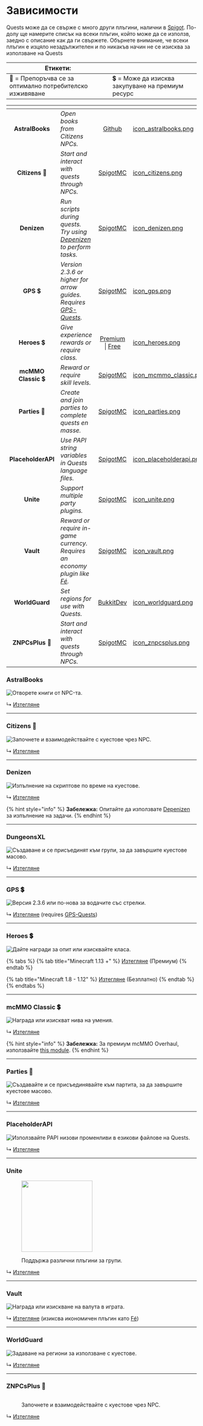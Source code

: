 # Зависимости

Quests може да се свърже с много други плъгини, налични в [Spigot](https://www.spigotmc.org/). По-долу ще намерите списък на всеки плъгин, който може да се използв, заедно с описание как да ги свържете. Обърнете внимание, че всеки плъгин е изцяло незадължителен и по никакъв начин не се изисква за използване на Quests

| Етикети:                                                 |                                                   |
| -------------------------------------------------------- | ------------------------------------------------- |
| 🌟 = Препоръчва се за оптимално потребителско изживяване | 💲 = Може да изисква закупуване на премиум ресурс |

<table data-view="cards"><thead><tr><th align="center"></th><th></th><th align="center"></th><th data-hidden data-card-cover data-type="files"></th></tr></thead><tbody><tr><td align="center"><strong>AstralBooks</strong></td><td><em>Open books from Citizens NPCs.</em></td><td align="center"><a href="https://github.com/NicoNekoDev/AstralBooks">Github</a></td><td><a href="../.gitbook/assets/icon_astralbooks.png">icon_astralbooks.png</a></td></tr><tr><td align="center"><strong>Citizens</strong> 🌟</td><td><em>Start and interact with quests through NPCs.</em></td><td align="center"><a href="https://www.spigotmc.org/resources/citizens.13811/">SpigotMC</a></td><td><a href="../.gitbook/assets/icon_citizens.png">icon_citizens.png</a></td></tr><tr><td align="center"><strong>Denizen</strong></td><td><em>Run scripts during quests. Try using</em> <a href="https://github.com/DenizenScript/Depenizen"><em>Depenizen</em></a> <em>to perform tasks.</em></td><td align="center"><a href="https://www.spigotmc.org/resources/denizen.21039/">SpigotMC</a></td><td><a href="../.gitbook/assets/icon_denizen.png">icon_denizen.png</a></td></tr><tr><td align="center"><strong>GPS</strong> 💲</td><td><em>Version 2.3.6 or higher for arrow guides. Requires</em> <a href="https://www.spigotmc.org/resources/gps-quests.67835/"><em>GPS-Quests</em></a><em>.</em></td><td align="center"><a href="https://www.spigotmc.org/resources/gps-1-9-1-13-2-the-first-ever-minecraft-global-positioning-system.53672/">SpigotMC</a></td><td><a href="../.gitbook/assets/icon_gps.png">icon_gps.png</a></td></tr><tr><td align="center"><strong>Heroes</strong> 💲</td><td><em>Give experience rewards or require class.</em></td><td align="center"><a href="https://www.spigotmc.org/resources/%E2%9A%94-heroes-premium-%E2%9A%94.24734/">Premium</a> | <a href="https://www.spigotmc.org/resources/heroes-legacy.305/">Free</a></td><td><a href="../.gitbook/assets/icon_heroes.png">icon_heroes.png</a></td></tr><tr><td align="center"><strong>mcMMO Classic</strong> 💲</td><td><em>Reward or require skill levels.</em></td><td align="center"><a href="https://www.spigotmc.org/resources/official-mcmmo-classic.2445/">SpigotMC</a></td><td><a href="../.gitbook/assets/icon_mcmmo_classic.png">icon_mcmmo_classic.png</a></td></tr><tr><td align="center"><strong>Parties</strong> 🌟</td><td><em>Create and join parties to complete quests en masse.</em></td><td align="center"><a href="https://www.spigotmc.org/resources/parties-an-advanced-parties-manager.3709/">SpigotMC</a></td><td><a href="../.gitbook/assets/icon_parties.png">icon_parties.png</a></td></tr><tr><td align="center"><strong>PlaceholderAPI</strong></td><td><em>Use PAPI string variables in Quests language files.</em></td><td align="center"><a href="https://www.spigotmc.org/resources/placeholderapi.6245/">SpigotMC</a></td><td><a href="../.gitbook/assets/icon_placeholderapi.png">icon_placeholderapi.png</a></td></tr><tr><td align="center"><strong>Unite</strong></td><td><em>Support multiple party plugins.</em></td><td align="center"><a href="https://www.spigotmc.org/resources/unite.95217/">SpigotMC</a></td><td><a href="../.gitbook/assets/icon_unite.png">icon_unite.png</a></td></tr><tr><td align="center"><strong>Vault</strong></td><td><em>Reward or require in-game currency. Requires an economy plugin like</em> <a href="https://www.spigotmc.org/resources/fe.723/"><em>Fé</em></a><em>.</em></td><td align="center"><a href="https://www.spigotmc.org/resources/vault.34315/">SpigotMC</a></td><td><a href="../.gitbook/assets/icon_vault.png">icon_vault.png</a></td></tr><tr><td align="center"><strong>WorldGuard</strong></td><td><em>Set regions for use with Quests.</em></td><td align="center"><a href="https://dev.bukkit.org/projects/worldguard">BukkitDev</a></td><td><a href="../.gitbook/assets/icon_worldguard.png">icon_worldguard.png</a></td></tr><tr><td align="center"><strong>ZNPCsPlus</strong> 🌟</td><td><em>Start and interact with quests through NPCs.</em></td><td align="center"><a href="https://www.spigotmc.org/resources/znpcsplus.109380/">SpigotMC</a></td><td><a href="../.gitbook/assets/icon_znpcsplus.png">icon_znpcsplus.png</a></td></tr></tbody></table>

### AstralBooks

![Отворете книги от NPC-та.](../.gitbook/assets/astralbooks.png)

↳ [Изтегляне](https://github.com/NicoNekoDev/AstralBooks)

***

### Citizens 🌟

![Започнете и взаимодействайте с куестове чрез NPC.](../.gitbook/assets/citizens.png)

↳ [Изтегляне](https://www.spigotmc.org/resources/citizens.13811/)

***

### Denizen

![Изпълнение на скриптове по време на куестове.](../.gitbook/assets/denizen.png)

↳ [Изтегляне](https://www.spigotmc.org/resources/denizen.21039/)

{% hint style="info" %}
**Забележка:** Опитайте да използвате [Depenizen](https://ci.citizensnpcs.co/job/Depenizen/) за изпълнение на задачи.
{% endhint %}

***

### DungeonsXL

![Създаване и се присъединят към групи, за да завършите куестове масово.](../.gitbook/assets/dungeonsxl.png)

↳ [Изтегляне](https://www.spigotmc.org/resources/dungeonsxl.9488/)

***

### GPS 💲

![Версия 2.3.6 или по-нова за водачите със стрелки.](../.gitbook/assets/gps.png)

↳ [Изтегляне](https://www.spigotmc.org/resources/gps-1-9-1-13-2-the-first-ever-minecraft-global-positioning-system.53672/) (requires [GPS-Quests](https://pikamug.gitbook.io/quests/casual/bridge-plugins#gps-quests))

***

### Heroes 💲

![Дайте награди за опит или изисквайте класа.](../.gitbook/assets/heroes.png)

{% tabs %}
{% tab title="Minecraft 1.13 +" %}
[Изтегляне](https://www.spigotmc.org/resources/%E2%9A%94-heroes-premium-%E2%9A%94.24734/) (Премиум)
{% endtab %}

{% tab title="Minecraft 1.8 -  1.12" %}
[Изтегляне](https://www.spigotmc.org/resources/heroes-legacy.305/) (Безплатно)
{% endtab %}
{% endtabs %}

***

### mcMMO Classic 💲

![Награда или изискват нива на умения.](../.gitbook/assets/mcmmo\_classic.png)

↳ [Изтегляне](https://www.spigotmc.org/resources/official-mcmmo-classic.2445/)

{% hint style="info" %}
**Забележка:** За премиум mcMMO Overhaul, използвайте [this module](https://pikamug.gitbook.io/quests/casual/modules#mcmmo-overhaul).
{% endhint %}

***

### Parties 🌟

![Създавайте и се присъединявайте към партита, за да завършите куестове масово.](https://raw.githubusercontent.com/AlessioDP/Parties/master/logo.png)

↳ [Изтегляне](https://www.spigotmc.org/resources/parties-an-advanced-parties-manager.3709/)

***

### PlaceholderAPI

![Използвайте PAPI низови променливи в езикови файлове на Quests.](../.gitbook/assets/papi.png)

↳ [Изтегляне](https://www.spigotmc.org/resources/placeholderapi.6245/)

***

### Unite

<figure><img src="https://i.imgur.com/8CSt94n.png" alt="" width="188"><figcaption><p>Поддържа различни плъгини за групи.</p></figcaption></figure>

↳ [Изтегляне](https://www.spigotmc.org/resources/unite.95217/)

***

### Vault

![Награда или изискване на валута в играта.](../.gitbook/assets/vault.png)

↳ [Изтегляне](https://www.spigotmc.org/resources/vault.34315/) (изиксва икономичен плъгин като [Fé](https://www.spigotmc.org/resources/fe.723/))

***

### WorldGuard

![Задаване на региони за използване с куестове.](../.gitbook/assets/worldguard.png)

↳ [Изтегляне](https://dev.bukkit.org/projects/worldguard/files)

***

### ZNPCsPlus 🌟

<figure><img src="https://www.spigotmc.org/data/resource_icons/109/109380.jpg" alt=""><figcaption><p>Започнете и взаимодействайте с куестове чрез NPC.</p></figcaption></figure>

↳ [Изтегляне](https://www.spigotmc.org/resources/znpcsplus.109380/)
